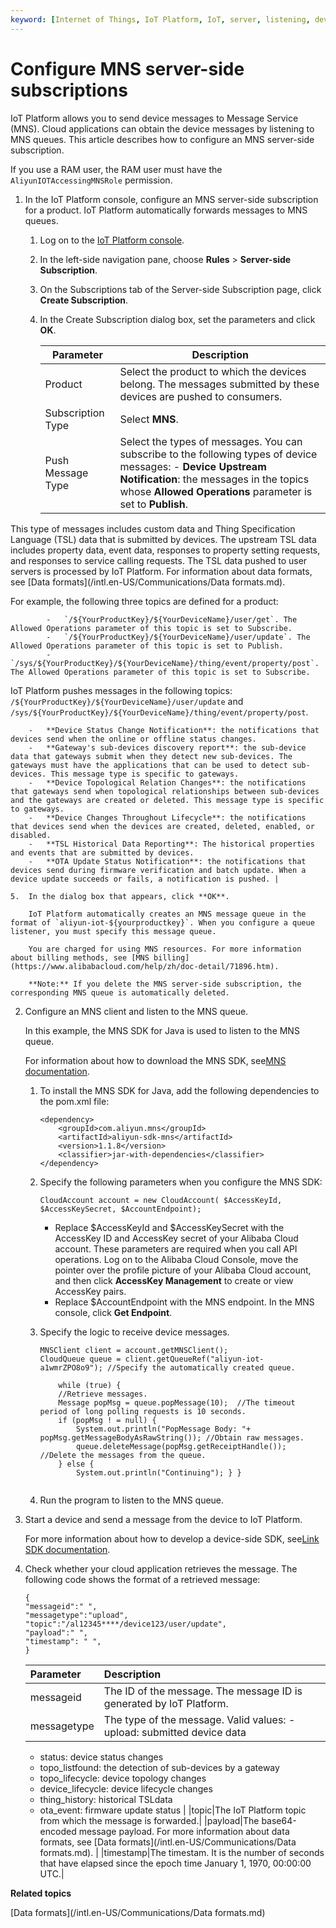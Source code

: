 ```yaml
---
keyword: [Internet of Things, IoT Platform, IoT, server, listening, device message, server-side subscription, submitted device data, device status change, detection of sub-devices by a gateway, lifecycle change, device topology change, MNS]
---
```


# Configure MNS server-side subscriptions

IoT Platform allows you to send device messages to Message Service \(MNS\). Cloud applications can obtain the device messages by listening to MNS queues. This article describes how to configure an MNS server-side subscription.

If you use a RAM user, the RAM user must have the `AliyunIOTAccessingMNSRole` permission.

1.  In the IoT Platform console, configure an MNS server-side subscription for a product. IoT Platform automatically forwards messages to MNS queues.

    1.  Log on to the [IoT Platform console](http://iot.console.aliyun.com/).

    2.  In the left-side navigation pane, choose **Rules** \> **Server-side Subscription**.

    3.  On the Subscriptions tab of the Server-side Subscription page, click **Create Subscription**.

    4.  In the Create Subscription dialog box, set the parameters and click **OK**.

        |Parameter|Description|
        |---------|-----------|
        |Product|Select the product to which the devices belong. The messages submitted by these devices are pushed to consumers.|
        |Subscription Type|Select **MNS**.|
        |Push Message Type|Select the types of messages. You can subscribe to the following types of device messages:         -   **Device Upstream Notification**: the messages in the topics whose **Allowed Operations** parameter is set to **Publish**.

This type of messages includes custom data and Thing Specification Language \(TSL\) data that is submitted by devices. The upstream TSL data includes property data, event data, responses to property setting requests, and responses to service calling requests. The TSL data pushed to user servers is processed by IoT Platform. For information about data formats, see [Data formats](/intl.en-US/Communications/Data formats.md).

For example, the following three topics are defined for a product:

            -   `/${YourProductKey}/${YourDeviceName}/user/get`. The Allowed Operations parameter of this topic is set to Subscribe.
            -   `/${YourProductKey}/${YourDeviceName}/user/update`. The Allowed Operations parameter of this topic is set to Publish.
            -   `/sys/${YourProductKey}/${YourDeviceName}/thing/event/property/post`. The Allowed Operations parameter of this topic is set to Subscribe.
IoT Platform pushes messages in the following topics: `/${YourProductKey}/${YourDeviceName}/user/update` and `/sys/${YourProductKey}/${YourDeviceName}/thing/event/property/post`.

        -   **Device Status Change Notification**: the notifications that devices send when the online or offline status changes.
        -   **Gateway's sub-devices discovery report**: the sub-device data that gateways submit when they detect new sub-devices. The gateways must have the applications that can be used to detect sub-devices. This message type is specific to gateways.
        -   **Device Topological Relation Changes**: the notifications that gateways send when topological relationships between sub-devices and the gateways are created or deleted. This message type is specific to gateways.
        -   **Device Changes Throughout Lifecycle**: the notifications that devices send when the devices are created, deleted, enabled, or disabled.
        -   **TSL Historical Data Reporting**: The historical properties and events that are submitted by devices.
        -   **OTA Update Status Notification**: the notifications that devices send during firmware verification and batch update. When a device update succeeds or fails, a notification is pushed. |

    5.  In the dialog box that appears, click **OK**.

        IoT Platform automatically creates an MNS message queue in the format of `aliyun-iot-${yourproductkey}`. When you configure a queue listener, you must specify this message queue.

        You are charged for using MNS resources. For more information about billing methods, see [MNS billing](https://www.alibabacloud.com/help/zh/doc-detail/71896.htm).

        **Note:** If you delete the MNS server-side subscription, the corresponding MNS queue is automatically deleted.

2.  Configure an MNS client and listen to the MNS queue.

    In this example, the MNS SDK for Java is used to listen to the MNS queue.

    For information about how to download the MNS SDK, see[MNS documentation](https://www.alibabacloud.com/help/zh/doc-detail/27508.htm).

    1.  To install the MNS SDK for Java, add the following dependencies to the pom.xml file:

        ```
        <dependency>
            <groupId>com.aliyun.mns</groupId>
            <artifactId>aliyun-sdk-mns</artifactId>
            <version>1.1.8</version>
            <classifier>jar-with-dependencies</classifier>
        </dependency>
        ```

    2.  Specify the following parameters when you configure the MNS SDK:

        ```
        CloudAccount account = new CloudAccount( $AccessKeyId, $AccessKeySecret, $AccountEndpoint);
        ```

        -   Replace $AccessKeyId and $AccessKeySecret with the AccessKey ID and AccessKey secret of your Alibaba Cloud account. These parameters are required when you call API operations. Log on to the Alibaba Cloud Console, move the pointer over the profile picture of your Alibaba Cloud account, and then click **AccessKey Management** to create or view AccessKey pairs.
        -   Replace $AccountEndpoint with the MNS endpoint. In the MNS console, click **Get Endpoint**.
    3.  Specify the logic to receive device messages.

        ```
        MNSClient client = account.getMNSClient(); 
        CloudQueue queue = client.getQueueRef("aliyun-iot-a1wmrZPO8o9"); //Specify the automatically created queue.
        
            while (true) { 
            //Retrieve messages. 
            Message popMsg = queue.popMessage(10);  //The timeout period of long polling requests is 10 seconds.      
            if (popMsg ! = null) { 
                System.out.println("PopMessage Body: "+ popMsg.getMessageBodyAsRawString()); //Obtain raw messages. 
                queue.deleteMessage(popMsg.getReceiptHandle()); //Delete the messages from the queue. 
            } else { 
                System.out.println("Continuing"); } }
                                    
        ```

    4.  Run the program to listen to the MNS queue.
3.  Start a device and send a message from the device to IoT Platform.

    For more information about how to develop a device-side SDK, see[Link SDK documentation](https://www.alibabacloud.com/help/doc-detail/96624.htm).

4.  Check whether your cloud application retrieves the message. The following code shows the format of a retrieved message:

    ```
    {
    "messageid":" ",
    "messagetype":"upload",
    "topic":"/al12345****/device123/user/update",
    "payload":" ", 
    "timestamp": " ",
    }
    ```

    |Parameter|Description|
    |:--------|:----------|
    |messageid|The ID of the message. The message ID is generated by IoT Platform.|
    |messagetype|The type of the message. Valid values:    -   upload: submitted device data
    -   status: device status changes
    -   topo\_listfound: the detection of sub-devices by a gateway
    -   topo\_lifecycle: device topology changes
    -   device\_lifecycle: device lifecycle changes
    -   thing\_history: historical TSLdata
    -   ota\_event: firmware update status |
    |topic|The IoT Platform topic from which the message is forwarded.|
    |payload|The base64-encoded message payload. For more information about data formats, see [Data formats](/intl.en-US/Communications/Data formats.md). |
    |timestamp|The timestam. It is the number of seconds that have elapsed since the epoch time January 1, 1970, 00:00:00 UTC.|


**Related topics**  


[Data formats](/intl.en-US/Communications/Data formats.md)


